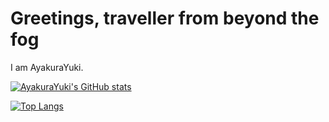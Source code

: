 # Greetings, traveller from beyond the fog

I am AyakuraYuki.

[![AyakuraYuki's GitHub stats](https://github-readme-stats.vercel.app/api?username=AyakuraYuki&theme=buefy&show_icons=true)]((https://github.com/anuraghazra/github-readme-stats))

[![Top Langs](https://github-readme-stats.vercel.app/api/top-langs/?username=AyakuraYuki&theme=buefy&layout=compact&langs_count=12&hide=javascript,html,css)](https://github.com/anuraghazra/github-readme-stats)
